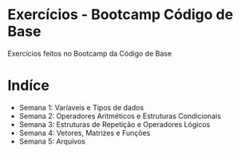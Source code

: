 # Exercícios - Bootcamp Código de Base

Exercícios feitos no Bootcamp da Código de Base
 
# Indíce

- Semana 1: Varíaveis e Tipos de dados
- Semana 2: Operadores Aritméticos e Estruturas Condicionais
- Semana 3: Estruturas de Repetição e Operadores Lógicos
- Semana 4: Vetores, Matrizes e Funções
- Semana 5: Arquivos
